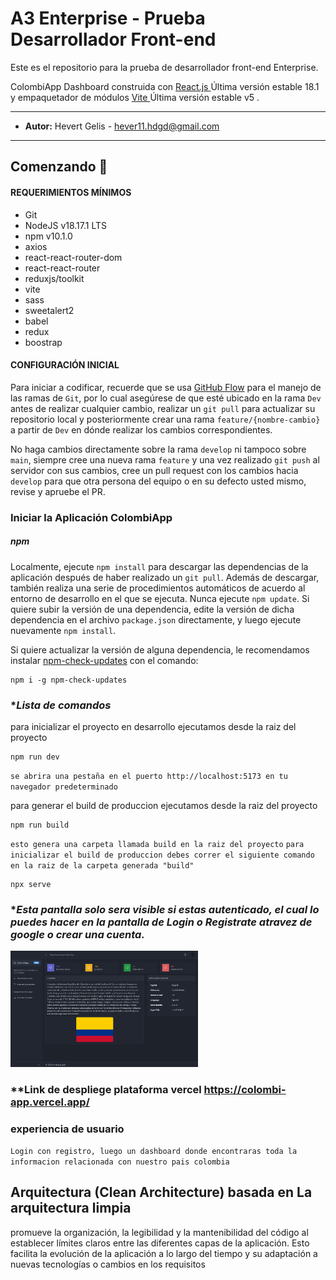 # A3 Enterprise - Prueba Desarrollador Front-end

Este es el repositorio para la prueba de desarrollador front-end Enterprise.

ColombiApp Dashboard construida con [ React.js ](https://react.dev/) Última versión estable 18.1 y empaquetador de módulos [ Vite ](https://vitejs.dev/) Última versión estable v5 .

---

- **Autor:** Hevert Gelis - <hever11.hdgd@gmail.com>

---

## Comenzando 🚀

#### **REQUERIMIENTOS MÍNIMOS**

- Git
- NodeJS v18.17.1 LTS
- npm v10.1.0
- axios
- react-react-router-dom
- react-react-router
- reduxjs/toolkit
- vite
- sass
- sweetalert2
- babel
- redux
- boostrap

#### **CONFIGURACIÓN INICIAL**

Para iniciar a codificar, recuerde que se usa [GitHub Flow](https://guides.github.com/introduction/flow/) para el manejo de las ramas de `Git`, por lo cual asegúrese de que esté ubicado en la rama `Dev` antes de realizar cualquier cambio, realizar un `git pull` para actualizar su repositorio local y posteriormente crear una rama `feature/{nombre-cambio}` a partir de `Dev` en dónde realizar los cambios correspondientes.

No haga cambios directamente sobre la rama `develop` ni tampoco sobre `main`, siempre cree una nueva rama `feature` y una vez realizado `git push` al servidor con sus cambios, cree un pull request con los cambios hacia `develop` para que otra persona del equipo o en su defecto usted mismo, revise y apruebe el PR.

### **Iniciar la Aplicación ColombiApp**

##### **npm**

Localmente, ejecute `npm install` para descargar las dependencias de la aplicación después de haber realizado un `git pull`. Además de descargar, también realiza una serie de procedimientos automáticos de acuerdo al entorno de desarrollo en el que se ejecuta. Nunca ejecute `npm update`. Si quiere subir la versión de una dependencia, edite la versión de dicha dependencia en el archivo `package.json` directamente, y luego ejecute nuevamente `npm install`.

Si quiere actualizar la versión de alguna dependencia, le recomendamos instalar [npm-check-updates](https://github.com/raineorshine/npm-check-updates) con el comando:

```
npm i -g npm-check-updates
```

### \*_Lista de comandos_

para inicializar el proyecto en desarrollo ejecutamos desde la raiz del proyecto

```
npm run dev
```

`se abrira una pestaña en el puerto http://localhost:5173 en tu navegador predeterminado`

para generar el build de produccion ejecutamos desde la raiz del proyecto

```
npm run build

```

`esto genera una carpeta llamada build en la raiz del proyecto`
`para inicializar el build de produccion debes correr el siguiente comando en la raiz de la carpeta generada "build"`

```
npx serve
```

### \*_Esta pantalla solo sera visible si estas autenticado, el cual lo puedes hacer en la pantalla de  Login o Registrate atravez de google o crear una cuenta._

<img src="https://github.com/HEVERHD/colombiApp/blob/main/src/assets/dashColombiApp.png" alt="Texto alternativo" width="300">



### \*\*Link de despliege plataforma vercel https://colombi-app.vercel.app/

### experiencia de usuario
`Login con registro, luego un dashboard donde encontraras toda la informacion relacionada con nuestro pais colombia `

## Arquitectura  (Clean Architecture) basada en La arquitectura limpia

promueve la organización, la legibilidad y la mantenibilidad del código al establecer límites claros entre las diferentes capas de la aplicación. Esto facilita la evolución de la aplicación a lo largo del tiempo y su adaptación a nuevas tecnologías o cambios en los requisitos
